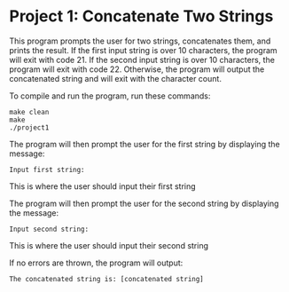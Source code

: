 # Project 1: Concatenate Two Strings
This program prompts the user for two strings, concatenates them, and prints the result. 
If the first input string is over 10 characters, the program will exit with code 21.
If the second input string is over 10 characters, the program will exit with code 22.
Otherwise, the program will output the concatenated string and will exit with the character count.

To compile and run the program, run these commands:
    
    make clean
    make
    ./project1

The program will then prompt the user for the first string by displaying the message:
    
    Input first string: 
This is where the user should input their first string

The program will then prompt the user for the second string by displaying the message:
    
    Input second string:
This is where the user should input their second string

If no errors are thrown, the program will output:
    
    The concatenated string is: [concatenated string]

